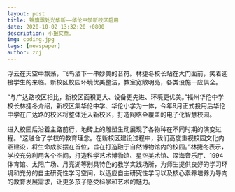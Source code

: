 ```yaml
---
layout: post
title: 锦旗飘处光华新——华伦中学新校区启用
date: 2020-10-02 13:32:20 +0800
description: 小报文章。
img: coding.jpg 
tags: [newspaper]
author: zcj
---
```


​        浮云在天空中飘荡，飞鸟洒下一串妙美的音符。林捷冬校长站在大门面前，笑着迎接学生的来临。新校区校园环境优美整洁，教室宽敞明亮，各类设施一应俱全。

​       “与广达路校区相比，新校区面积更大、设备更先进、环境更优美。”福州华伦中学校长林捷冬介绍，新校区集华伦中学、华伦小学为一体，今年9月正式投用后华伦中学在广达路的校区将整体迁入新校区，打造网络全覆盖的电子化智慧校园。

​        进入校园后沿着主路前行，地砖上的雕塑生动展现了各物种在不同时期的演变过程。“这融合了学校的教育理念。在新校区建设过程中，我们高度重视校园文化内涵建设，将生命成长摆在首位，旨在打造融于自然博物馆内的校园。”林捷冬表示，学校充分利用各个空间，打造科学艺术博物馆、星空美术馆、深海音乐厅、1994体育馆、太阳广场、月亮湖等别具特色的教学实践场所，为师生提供良好的学习环境和充分的自主研究性学习空间，以适应自主研究性学习以及核心素养培养为导向的教育发展需求，让更多孩子感受科学和艺术的魅力。